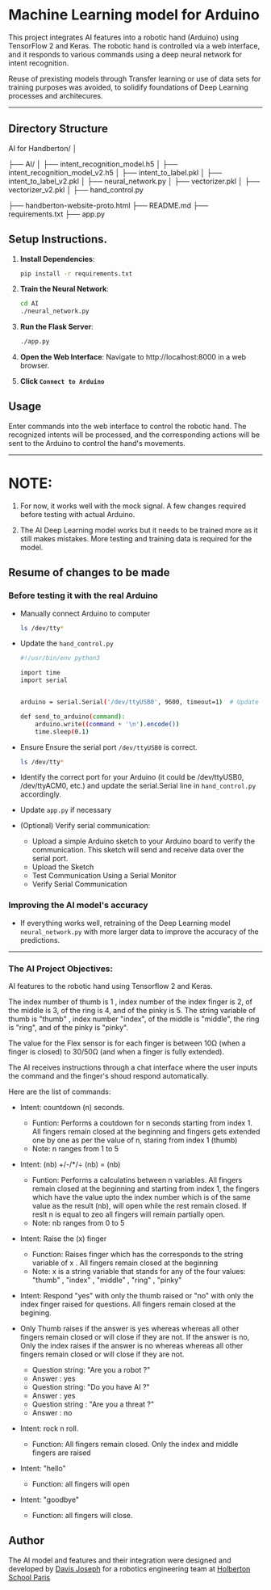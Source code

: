 # Machine Learning model for Arduino

This project integrates AI features into a robotic hand (Arduino) using TensorFlow 2 and Keras. The robotic hand is controlled via a web interface, and it responds to various commands using a deep neural network for intent recognition. 

Reuse of prexisting models through Transfer learning or use of data sets for training purposes was avoided, to solidify foundations of Deep Learning processes and architecures.

---

## Directory Structure

AI for Handberton/
│

├── AI/
│ ├── intent_recognition_model.h5
│ ├── intent_recognition_model_v2.h5
│ ├── intent_to_label.pkl
│ ├── intent_to_label_v2.pkl
│ ├── neural_network.py
│ ├── vectorizer.pkl
│ ├── vectorizer_v2.pkl
│ ├── hand_control.py

├── handberton-website-proto.html
├── README.md
├── requirements.txt
├── app.py

## Setup Instructions.

1. **Install Dependencies**:
    ```sh
    pip install -r requirements.txt
    ```

2. **Train the Neural Network**:
    ```sh
    cd AI
    ./neural_network.py
    ```

3. **Run the Flask Server**:
    ```sh
    ./app.py
    ```

4. **Open the Web Interface**:
    Navigate to http://localhost:8000 in a web browser.

5. **Click `Connect to Arduino`**


## Usage

Enter commands into the web interface to control the robotic hand. The recognized intents will be processed, and the corresponding actions will be sent to the Arduino to control the hand's movements.

---

# NOTE:


1. For now, it works well with the mock signal. A few changes required before testing with actual Arduino.

2. The AI Deep Learning model works but it needs to be trained more as it still makes mistakes. More testing and training data is required for the model.


## Resume of changes to be made

### Before testing it with the real Arduino

- Manually connect Arduino to computer


   ```sh
   ls /dev/tty*
  ```

- Update the `hand_control.py`  


   ```sh
   #!/usr/bin/env python3

   import time
   import serial


   arduino = serial.Serial('/dev/ttyUSB0', 9600, timeout=1)  # Update the port as necessary

   def send_to_arduino(command):
       arduino.write((command + '\n').encode())
       time.sleep(0.1)
  ```

- Ensure Ensure the serial port `/dev/ttyUSB0` is correct. 

   ```sh
   ls /dev/tty*
  ```

- Identify the correct port for your Arduino (it could be /dev/ttyUSB0, /dev/ttyACM0, etc.) and update the serial.Serial line in `hand_control.py` accordingly.

- Update `app.py` if necessary

- (Optional) Verify serial communication: 
	- Upload a simple Arduino sketch to your Arduino board to verify the communication. This sketch will send and receive data over the serial port.
	- Upload the Sketch
	- Test Communication Using a Serial Monitor
	- Verify Serial Communication

### Improving the AI model's accuracy

- If everything works well, retraining of the Deep Learning model `neural_network.py` with more larger data to improve the accuracy of the predictions.

---

### The AI Project Objectives:

AI features to the robotic hand using Tensorflow 2 and Keras. 

The index number of thumb is 1 , index number of the index finger is 2, of the middle is 3, of the ring is 4, and of the pinky is 5. The string variable of thumb is "thumb" , index number "index", of the middle is "middle", the ring is "ring", and of the pinky is "pinky". 

The value for the Flex sensor is for each finger is between 10Ω (when a finger is closed) to 30/50Ω (and when a finger is fully extended).

The AI receives instructions through a chat interface where the user inputs the command and the finger's shoud respond automatically.

Here are the list of commands:

- Intent: countdown (n) seconds.
	- Funtion: Performs a coutdown for n seconds starting from index 1. All fingers remain closed at the beginning and fingers gets extended one by one as per the value of n, staring from index 1 (thumb)
	- Note: n ranges from 1 to 5

- Intent: (nb) +/-/*/÷ (nb) = (nb) 
	- Funtion: Performs a calculatins between n variables. All fingers remain closed at the beginning and starting from index 1, the fingers which have the value upto the index number which is of the same value as the result (nb), will open while the rest remain closed. If reslt n is equal to zeo all fingers will remain partially open.
	- Note: nb ranges from 0 to 5

- Intent: Raise the (x) finger
	- Function: Raises finger which has the corresponds to the string variable of x . All fingers remain closed at the beginning
	- Note: x is a string variable that stands for any of the four values: "thumb" , "index" , "middle" , "ring" , "pinky"

- Intent: Respond "yes" with only the thumb raised or "no" with only the index finger raised for questions. All fingers remain closed at the begining. 
- Only Thumb raises if the answer is yes whereas whereas all other fingers remain closed or will close if they are not. If the answer is no, Only the index raises if the answer is no whereas whereas all other fingers remain closed or will close if they are not.
	- Question string: "Are you a robot ?"
	- Answer : yes
	- Question string: "Do you have AI ?"
	- Answer : yes
	- Question string : "Are you a threat ?"
	- Answer : no

- Intent: rock n roll.
	- Function: All fingers remain closed. Only the index and middle fingers are raised

- Intent: "hello"
	- Function: all fingers will open

- Intent: "goodbye"
	- Function: all fingers will close.

## Author

The AI model and features and their integration were designed and developed by [Davis Joseph](https://github.com/davisjoseph6) for a robotics engineering team at [Holberton School Paris](https://www.holbertonschool.fr/campus/paris)
